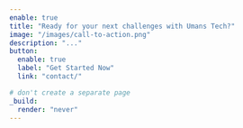 ```yaml
---
enable: true
title: "Ready for your next challenges with Umans Tech?"
image: "/images/call-to-action.png"
description: "..."
button:
  enable: true
  label: "Get Started Now"
  link: "contact/"

# don't create a separate page
_build:
  render: "never"
---
```

